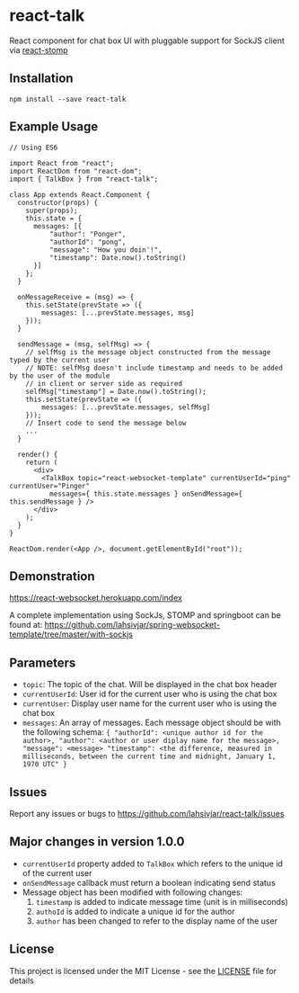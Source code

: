 # react-talk

React component for chat box UI with pluggable support for SockJS client via [react-stomp](https://github.com/lahsivjar/react-stomp)

## Installation

```
npm install --save react-talk
```

## Example Usage

```
// Using ES6

import React from "react";
import ReactDom from "react-dom";
import { TalkBox } from "react-talk";

class App extends React.Component {
  constructor(props) {
    super(props);
    this.state = {
      messages: [{
          "author": "Ponger",
          "authorId": "pong",
          "message": "How you doin'!",
          "timestamp": Date.now().toString()
      }]
    };
  }

  onMessageReceive = (msg) => {
    this.setState(prevState => ({
        messages: [...prevState.messages, msg]
    }));
  }

  sendMessage = (msg, selfMsg) => {
    // selfMsg is the message object constructed from the message typed by the current user
    // NOTE: selfMsg doesn't include timestamp and needs to be added by the user of the module
    // in client or server side as required
    selfMsg["timestamp"] = Date.now().toString();
    this.setState(prevState => ({
        messages: [...prevState.messages, selfMsg]
    }));
    // Insert code to send the message below
    ...
  }

  render() {
    return (
      <div>
        <TalkBox topic="react-websocket-template" currentUserId="ping" currentUser="Pinger"
          messages={ this.state.messages } onSendMessage={ this.sendMessage } />
      </div>
    );
  }
}

ReactDom.render(<App />, document.getElementById("root"));
```

## Demonstration
https://react-websocket.herokuapp.com/index

A complete implementation using SockJs, STOMP and springboot can be found at: https://github.com/lahsivjar/spring-websocket-template/tree/master/with-sockjs

## Parameters

* `topic`: The topic of the chat. Will be displayed in the chat box header
* `currentUserId`: User id for the current user who is using the chat box
* `currentUser`: Display user name for the current user who is using the chat box
* `messages`: An array of messages. Each message object should be with the following schema:
        ```
        {
          "authorId": <unique author id for the author>,
          "author": <author or user diplay name for the message>,
          "message": <message>
          "timestamp": <the difference, measured in milliseconds, between the current time and midnight, January 1, 1970 UTC"
        }
        ```

## Issues

Report any issues or bugs to https://github.com/lahsivjar/react-talk/issues

## Major changes in version 1.0.0

* `currentUserId` property added to `TalkBox` which refers to the unique id of the current user
* `onSendMessage` callback must return a boolean indicating send status
* Message object has been modified with following changes:
  1. `timestamp` is added to indicate message time (unit is in milliseconds)
  2. `authoId` is added to indicate a unique id for the author
  3. `author` has been changed to refer to the display name of the user

## License

This project is licensed under the MIT License - see the [LICENSE](LICENSE) file for details
